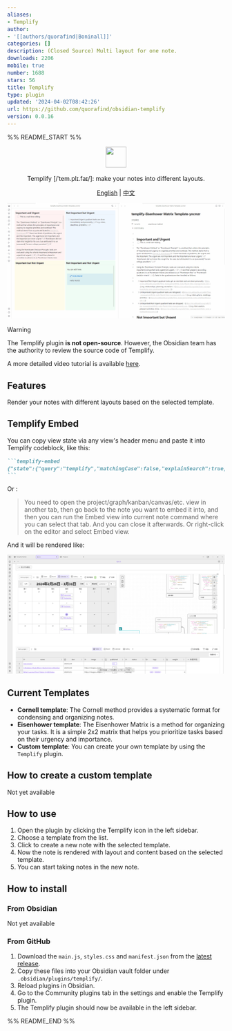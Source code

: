 ```yaml
---
aliases:
- Templify
author:
- '[[authors/quorafind|Boninall]]'
categories: []
description: (Closed Source) Multi layout for one note.
downloads: 2206
mobile: true
number: 1688
stars: 56
title: Templify
type: plugin
updated: '2024-04-02T08:42:26'
url: https://github.com/quorafind/obsidian-templify
version: 0.0.16
---
```


%% README_START %%

<div align="center">
<img height="48" width="48" src="./media/layout-template.svg"> 
<p>Templify [/ˈtem.plɪ.faɪ/]: make your notes into different layouts.</p>
</div>

<p align="center">
<a href="https://github.com/Quorafind/Obsidian-Templify/blob/main/README.md">English</a> | <a href="https://github.com/Quorafind/Obsidian-Templify/blob/main/README-ZH.md">中文</a>
</p>

![templify](https://raw.githubusercontent.com/quorafind/obsidian-templify/main/media/templify.gif)

> [!warning]
> The Templify plugin **is not open-source**. However, the Obsidian team has the authority to review the source code of Templify.

A more detailed video tutorial is available [here](https://raw.githubusercontent.com/quorafind/obsidian-templify/main/media/templify-demo.mp4).


## Features

Render your notes with different layouts based on the selected template.

## Templify Embed

You can copy view state via any view's header menu and paste it into Templify codeblock, like this:

````markdown
```templify-embed
{"state":{"query":"templify","matchingCase":false,"explainSearch":true,"collapseAll":true,"extraContext":true,"sortOrder":"byCreatedTime"},"type":"search"}
```
````

Or :

> You need to open the project/graph/kanban/canvas/etc. view in another tab, 
> then go back to the note you want to embed it into, and then you can run the Embed view into current note command where you can select that tab. And you can close it afterwards.
> Or right-click on the editor and select Embed view.

And it will be rendered like:

![templify-embed](https://raw.githubusercontent.com/quorafind/obsidian-templify/main/media/templify-3.png)

## Current Templates

- **Cornell template**: The Cornell method provides a systematic format for condensing and organizing notes.
- **Eisenhower template**: The Eisenhower Matrix is a method for organizing your tasks. It is a simple 2x2 matrix that helps you prioritize tasks based on their urgency and importance.
- **Custom template**: You can create your own template by using the `Templify` plugin.

## How to create a custom template

Not yet available

## How to use

1. Open the plugin by clicking the Templify icon in the left sidebar.
2. Choose a template from the list.
3. Click to create a new note with the selected template.
4. Now the note is rendered with layout and content based on the selected template.
5. You can start taking notes in the new note.

## How to install

### From Obsidian

Not yet available

### From GitHub

1. Download the `main.js`, `styles.css` and `manifest.json` from the [latest release](https://github.com/quorafind/templify/releases/latest).
2. Copy these files into your Obsidian vault folder under `.obsidian/plugins/templify/`.
3. Reload plugins in Obsidian.
4. Go to the Community plugins tab in the settings and enable the Templify plugin.
5. The Templify plugin should now be available in the left sidebar.



%% README_END %%